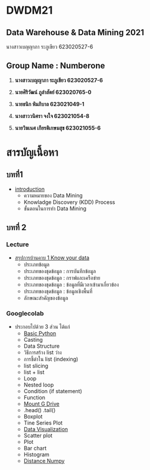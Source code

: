 # DWDM21
## Data Warehouse &amp; Data Mining 2021

นางสาวเบญญาภา ระภูเขียว 623020527-6

## Group Name : Numberone

1. **นางสาวเบญญาภา ระภูเขียว 623020527-6**

2. **นายศิริวัฒน์ ภูลำสัตย์ 623020765-0**

3. **นายธนิก พิมภิบาล 623021049-1**

4. **นางสาววนิศรา จงใจ 623021054-8**

5. **นายวิฆเนศ เกียรติเกษมสุข 623021055-6**


# สารบัญเนื้อหา

## บทที่1 
* [introduction](https://github.com/Benza1611/DWDM21/blob/main/Homework-Chapters-1.pdf)
  * ความหมายของ Data Mining
  * Knowladge Discovery (KDD) Process
  * ขั้นตอนในการทำ Data Mining
 
 ## บทที่ 2 
### Lecture
  * [สรุปการบ้านคาบ 1 Know your data](https://github.com/Benza1611/DWDM21/blob/main/Homework-Chapters-2.1.pdf)
    * ประเภทข้อมูล
    * ประเภทของชุดข้อมูล : การบันทึกข้อมูล
    * ประเภทของชุดข้อมูล : กราฟและเครือข่าย
    * ประเภทของชุดข้อมูล : ข้อมูลที่มีเวลาเข้ามาเกี่ยวข้อง
    * ประเภทของชุดข้อมูล : ข้อมูลเชิงพื้นที่
    * ลักษณะสำคัญของข้อมูล
### Googlecolab 
 * ประกอบไปด้วย 3 ส่วน ได้แก่
   * [Basic Python](https://github.com/Benza1611/DWDM21/blob/main/Data101(Chapter2).ipynb)
    * Casting
    * Data Structure
     * วิธีการสร้าง list ว่าง
     * การชึ้ต่าใน list (indexing)
     * list slicing
     * list + list
    * Loop
     * Nested loop
    * Condition (if statement)
    * Function
    * [Mount G Drive](https://github.com/Benza1611/DWDM21/blob/main/Data102(Chapter2).ipynb)
     * .head() .tail()
     * Boxplot
     * Tine Series Plot
   * [Data Visualization](https://github.com/Benza1611/DWDM21/blob/main/Data_Visualization.ipynb)
    * Scatter plot
    * Plot
    * Bar chart
    * Histogram
   * [Distance Numpy]()
